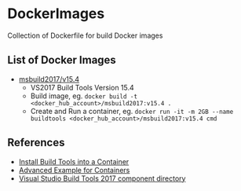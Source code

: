 # DockerImages
Collection of Dockerfile for build Docker images

## List of Docker Images
- [msbuild2017/v15.4](msbuild2017/v15.4)
  - VS2017 Build Tools Version 15.4
  - Build image, eg. `docker build -t <docker_hub_account>/msbuild2017:v15.4 .`
  - Create and Run a container, eg. `docker run -it -m 2GB --name buildtools <docker_hub_account>/msbuild2017:v15.4 cmd`

## References
- [Install Build Tools into a Container](https://docs.microsoft.com/en-us/visualstudio/install/build-tools-container)
- [Advanced Example for Containers](https://docs.microsoft.com/en-us/visualstudio/install/advanced-build-tools-container)
- [Visual Studio Build Tools 2017 component directory](https://docs.microsoft.com/en-us/visualstudio/install/workload-component-id-vs-build-tools)

